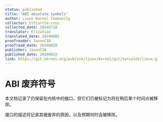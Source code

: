 ```yaml
---
status: published
title: "ABI obsolete symbols"
author: Linux Kernel Community
collector: tttturtle-russ
collected_date: 20240718
translator: ElizaXiao
translated_date: 20240802
proofreader: JasonC10
proofread_date: 20240820
publisher: JasonC10
published_date: 20240822
link: https://git.kernel.org/pub/scm/linux/kernel/git/torvalds/linux.git/tree/Documentation/admin-guide/abi-obsolete.rst
---
```


# ABI 废弃符号

本文档记录了仍保留在内核中的接口，但它们已被标记为将在稍后某个时间点被移除。

接口的描述将记录其被废弃的原因，以及预期何时会被移除。


